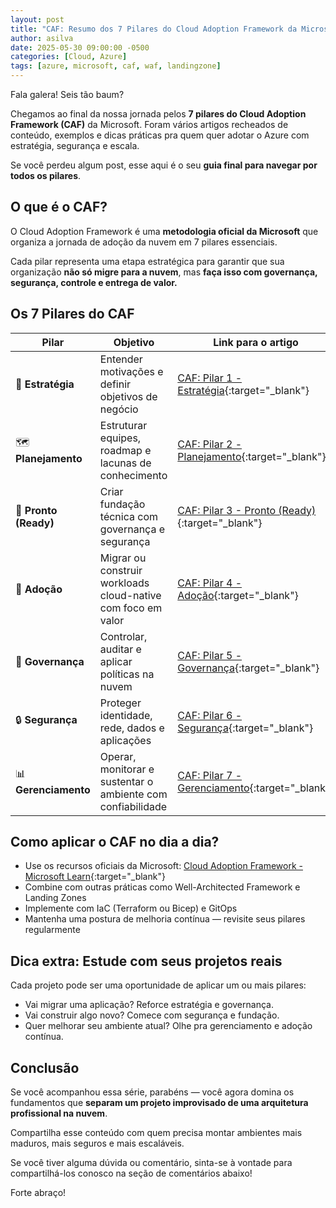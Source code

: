 ```yaml
---
layout: post
title: "CAF: Resumo dos 7 Pilares do Cloud Adoption Framework da Microsoft"
author: asilva
date: 2025-05-30 09:00:00 -0500
categories: [Cloud, Azure]
tags: [azure, microsoft, caf, waf, landingzone]
---
```


Fala galera! Seis tão baum?

Chegamos ao final da nossa jornada pelos **7 pilares do Cloud Adoption Framework (CAF)** da Microsoft. Foram vários artigos recheados de conteúdo, exemplos e dicas práticas pra quem quer adotar o Azure com estratégia, segurança e escala.

Se você perdeu algum post, esse aqui é o seu **guia final para navegar por todos os pilares**.

## **O que é o CAF?**

O Cloud Adoption Framework é uma **metodologia oficial da Microsoft** que organiza a jornada de adoção da nuvem em 7 pilares essenciais.

Cada pilar representa uma etapa estratégica para garantir que sua organização **não só migre para a nuvem**, mas **faça isso com governança, segurança, controle e entrega de valor.**

## **Os 7 Pilares do CAF**

| Pilar                 | Objetivo                                                     | Link para o artigo                                                                                                 |
|-----------------------|--------------------------------------------------------------|--------------------------------------------------------------------------------------------------------------------|
| 🧠 **Estratégia**     | Entender motivações e definir objetivos de negócio           | [CAF: Pilar 1 - Estratégia](https://unicast.com.br/posts/caf-pilar-1-estrategia-microsoft){:target="_blank"}       |
| 🗺️ **Planejamento**   | Estruturar equipes, roadmap e lacunas de conhecimento        | [CAF: Pilar 2 - Planejamento](https://unicast.com.br/posts/caf-pilar-2-planejamento-microsoft){:target="_blank"}   |
| 🚧 **Pronto (Ready)** | Criar fundação técnica com governança e segurança            | [CAF: Pilar 3 - Pronto (Ready)](https://unicast.com.br/posts/caf-pilar-3-pronto-ready-microsoft){:target="_blank"} |
| 🚀 **Adoção**         | Migrar ou construir workloads cloud-native com foco em valor | [CAF: Pilar 4 - Adoção](https://unicast.com.br/posts/caf-pilar-4-adocao-microsoft){:target="_blank"}               |
| 🔐 **Governança**     | Controlar, auditar e aplicar políticas na nuvem              | [CAF: Pilar 5 - Governança](https://unicast.com.br/posts/caf-pilar-5-governanca-microsoft){:target="_blank"}       |
| 🔒 **Segurança**      | Proteger identidade, rede, dados e aplicações                | [CAF: Pilar 6 - Segurança](https://unicast.com.br/posts/caf-pilar-6-seguranca-microsoft){:target="_blank"}         |
| 📊 **Gerenciamento**  | Operar, monitorar e sustentar o ambiente com confiabilidade  | [CAF: Pilar 7 - Gerenciamento](https://unicast.com.br/posts/caf-pilar-7-gerenciamento-microsoft){:target="_blank"} |

## **Como aplicar o CAF no dia a dia?**

- Use os recursos oficiais da Microsoft: [Cloud Adoption Framework - Microsoft Learn](https://learn.microsoft.com/pt-br/azure/cloud-adoption-framework/){:target="_blank"}
- Combine com outras práticas como Well-Architected Framework e Landing Zones
- Implemente com IaC (Terraform ou Bicep) e GitOps
- Mantenha uma postura de melhoria contínua — revisite seus pilares regularmente

## **Dica extra: Estude com seus projetos reais**

Cada projeto pode ser uma oportunidade de aplicar um ou mais pilares:

- Vai migrar uma aplicação? Reforce estratégia e governança.
- Vai construir algo novo? Comece com segurança e fundação.
- Quer melhorar seu ambiente atual? Olhe pra gerenciamento e adoção contínua.

## **Conclusão**

Se você acompanhou essa série, parabéns — você agora domina os fundamentos que **separam um projeto improvisado de uma arquitetura profissional na nuvem**.

Compartilha esse conteúdo com quem precisa montar ambientes mais maduros, mais seguros e mais escaláveis.

Se você tiver alguma dúvida ou comentário, sinta-se à vontade para compartilhá-los conosco na seção de comentários abaixo!

Forte abraço!  
